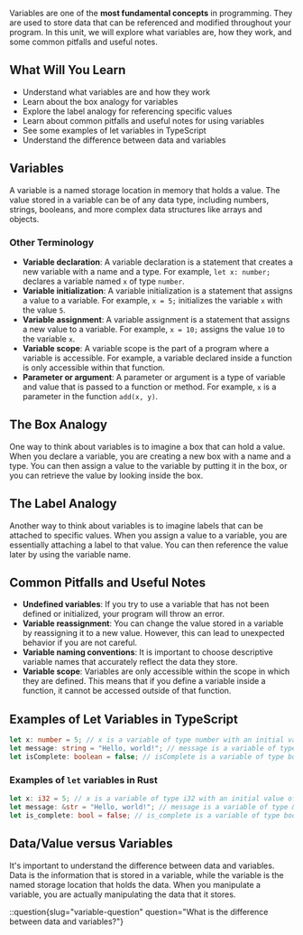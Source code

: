 Variables are one of the **most fundamental concepts** in programming. They are used to store data that can be referenced and modified throughout your program. In this unit, we will explore what variables are, how they work, and some common pitfalls and useful notes.

## What Will You Learn

- Understand what variables are and how they work
- Learn about the box analogy for variables
- Explore the label analogy for referencing specific values
- Learn about common pitfalls and useful notes for using variables
- See some examples of let variables in TypeScript
- Understand the difference between data and variables

## Variables

A variable is a named storage location in memory that holds a value. The value stored in a variable can be of any data type, including numbers, strings, booleans, and more complex data structures like arrays and objects.

### Other Terminology

- **Variable declaration**: A variable declaration is a statement that creates a new variable with a name and a type. For example, `let x: number;` declares a variable named `x` of type `number`.
- **Variable initialization**: A variable initialization is a statement that assigns a value to a variable. For example, `x = 5;` initializes the variable `x` with the value `5`.
- **Variable assignment**: A variable assignment is a statement that assigns a new value to a variable. For example, `x = 10;` assigns the value `10` to the variable `x`.
- **Variable scope**: A variable scope is the part of a program where a variable is accessible. For example, a variable declared inside a function is only accessible within that function.
- **Parameter or argument**: A parameter or argument is a type of variable and value that is passed to a function or method. For example, `x` is a parameter in the function `add(x, y)`.

## The Box Analogy

One way to think about variables is to imagine a box that can hold a value. When you declare a variable, you are creating a new box with a name and a type. You can then assign a value to the variable by putting it in the box, or you can retrieve the value by looking inside the box.

## The Label Analogy

Another way to think about variables is to imagine labels that can be attached to specific values. When you assign a value to a variable, you are essentially attaching a label to that value. You can then reference the value later by using the variable name.

## Common Pitfalls and Useful Notes

- **Undefined variables**: If you try to use a variable that has not been defined or initialized, your program will throw an error.
- **Variable reassignment**: You can change the value stored in a variable by reassigning it to a new value. However, this can lead to unexpected behavior if you are not careful.
- **Variable naming conventions**: It is important to choose descriptive variable names that accurately reflect the data they store.
- **Variable scope**: Variables are only accessible within the scope in which they are defined. This means that if you define a variable inside a function, it cannot be accessed outside of that function.

## Examples of Let Variables in TypeScript

```typescript
let x: number = 5; // x is a variable of type number with an initial value of 5
let message: string = "Hello, world!"; // message is a variable of type string with an initial value of "Hello, world!"
let isComplete: boolean = false; // isComplete is a variable of type boolean with an initial value of false
```

### Examples of `let` variables in Rust

```rust
let x: i32 = 5; // x is a variable of type i32 with an initial value of 5
let message: &str = "Hello, world!"; // message is a variable of type &str with an initial value of "Hello, world!"
let is_complete: bool = false; // is_complete is a variable of type bool with an initial value of false
```


## Data/Value versus Variables

It's important to understand the difference between data and variables. Data is the information that is stored in a variable, while the variable is the named storage location that holds the data. When you manipulate a variable, you are actually manipulating the data that it stores.

::question{slug="variable-question" question="What is the difference between data and variables?"}